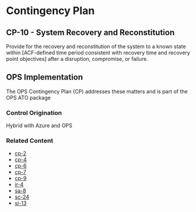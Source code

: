 # Contingency Plan
## CP-10 - System Recovery and Reconstitution

Provide for the recovery and reconstitution of the system to a known state within [ACF-defined time period consistent with recovery time and recovery point objectives] after a disruption, compromise, or failure.

## OPS Implementation

The OPS Contingency Plan (CP) addresses these matters and is part of the OPS ATO package

### Control Origination

Hybrid with Azure and OPS

### Related Content

* [cp-2](../cp-02/index.md)
* [cp-4](../cp-04/index.md)
* [cp-6](../cp-06/index.md)
* [cp-7](../cp-07/index.md)
* [cp-9](../cp-09/index.md)
* [ir-4](../ir-04/index.md)
* [sa-8](../sa-08/index.md)
* [sc-24](../sc-24/index.md)
* [si-13](../si-13/index.md)
